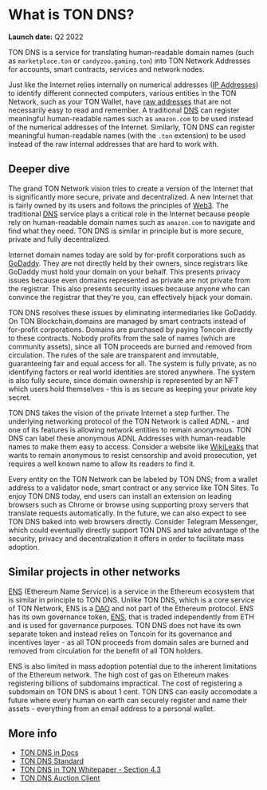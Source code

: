 # What is TON DNS?

**Launch date:** Q2 2022

TON DNS is a service for translating human-readable domain names (such as `marketplace.ton` or `candyzoo.gaming.ton`) into TON Network Addresses for accounts, smart contracts, services and network nodes.

Just like the Internet relies internally on numerical addresses ([IP Addresses](https://en.wikipedia.org/wiki/IP_address)) to identify different connected computers, various entities in the TON Network, such as your TON Wallet, have [raw addresses](https://tonscan.org/address/EQCB8Y_dO37YsKGYoMIxCeq0EZ-pqnz4t2qmmUSLFIrRzleC) that are not necessarily easy to read and remember. A traditional [DNS](https://en.wikipedia.org/wiki/Domain_Name_System) can register meaningful human-readable names such as `amazon.com` to be used instead of the numerical addresses of the Internet. Similarly, TON DNS can register meaningful human-readable names (with the `.ton` extension) to be used instead of the raw internal addresses that are hard to work with.

## Deeper dive

The grand TON Network vision tries to create a version of the Internet that is significantly more secure, private and decentralized. A new Internet that is fairly owned by its users and follows the principles of [Web3](https://en.wikipedia.org/wiki/Web3). The traditional [DNS](https://en.wikipedia.org/wiki/Domain_Name_System) service plays a critical role in the Internet because people rely on human-readable domain names such as `amazon.com` to navigate and find what they need. TON DNS is similar in principle but is more secure, private and fully decentralized.

Internet domain names today are sold by for-profit corporations such as [GoDaddy](https://www.godaddy.com/). They are not directly held by their owners, since registrars like GoDaddy must hold your domain on your behalf. This presents privacy issues because even domains represented as private are not private from the registrar. This also presents security issues because anyone who can convince the registrar that they're you, can effectively hijack your domain.

TON DNS resolves these issues by eliminating intermediaries like GoDaddy. On TON Blockchain,domains are managed by smart contracts instead of for-profit corporations. Domains are purchased by paying Toncoin directly to these contracts. Nobody profits from the sale of names (which are community assets), since all TON proceeds are burned and removed from circulation. The rules of the sale are transparent and immutable, guaranteeing fair and equal access for all. The system is fully private, as no identifying factors or real world identities are stored anywhere. The system is also fully secure, since domain ownership is represented by an NFT which users hold themselves - this is as secure as keeping your private key secret.

TON DNS takes the vision of the private Internet a step further. The underlying networking protocol of the TON Network is called ADNL - and one of its features is allowing network entities to remain anonymous. TON DNS can label these anonymous ADNL Addresses with human-readable names to make them easy to access. Consider a website like [WikiLeaks](https://wikileaks.org/) that wants to remain anonymous to resist censorship and avoid prosecution, yet requires a well known name to allow its readers to find it.

Every entity on the TON Network can be labeled by TON DNS; from a wallet address to a validator node, smart contract or any service like TON Sites. To enjoy TON DNS today, end users can install an extension on leading browsers such as Chrome or browse using supporting proxy servers that translate requests automatically. In the future, we can also expect to see TON DNS baked into web browsers directly. Consider Telegram Messenger, which could eventually directly support TON DNS and take advantage of the security, privacy and decentralization it offers in order to facilitate mass adoption.

## Similar projects in other networks

[ENS](https://ens.domains/) (Ethereum Name Service) is a service in the Ethereum ecosystem that is similar in principle to TON DNS. Unlike TON DNS, which is a core service of TON Network, ENS is a [DAO](https://en.wikipedia.org/wiki/The_DAO_(organization)) and not part of the Ethereum protocol. ENS has its own governance token, [ENS](https://coinmarketcap.com/currencies/ethereum-name-service/), that is traded independently from ETH and is used for governance purposes. TON DNS does not have its own separate token and instead relies on Toncoin for its governance and incentives layer - as all TON proceeds from domain sales are burned and removed from circulation for the benefit of all TON holders.

ENS is also limited in mass adoption potential due to the inherent limitations of the Ethereum network. The high cost of gas on Ethereum makes registering billions of subdomains impractical. The cost of registering a subdomain on TON DNS is about 1 cent. TON DNS can easily accomodate a future where every human on earth can securely register and name their assets - everything from an email address to a personal wallet.

## More info

* [TON DNS in Docs](/learn/services/dns)
* [TON DNS Standard](https://github.com/ton-blockchain/TIPs/issues/81)
* [TON DNS in TON Whitepaper - Section 4.3](https://ton-blockchain.github.io/docs/ton.pdf)
* [TON DNS Auction Client](https://dns.ton.org/)